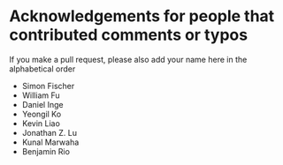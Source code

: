 # Acknowledgements for people that contributed comments or typos

If you make a pull request, please also add your name here in the alphabetical order

* Simon Fischer
* William Fu
* Daniel Inge
* Yeongil Ko
* Kevin Liao
* Jonathan Z. Lu
* Kunal Marwaha
* Benjamin Rio

